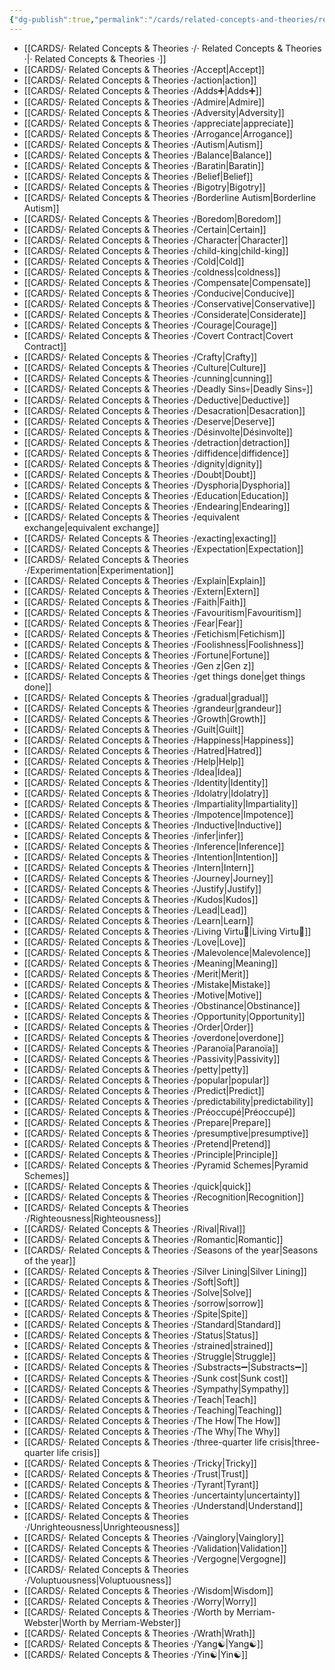```yaml
---
{"dg-publish":true,"permalink":"/cards/related-concepts-and-theories/related-concepts-and-theories/","created":"2022-12-27T18:37:01.494+01:00","updated":"2023-05-10T21:50:39.383+02:00"}
---
```



- [[CARDS/· Related Concepts & Theories ·/· Related Concepts & Theories ·\|· Related Concepts & Theories ·]]
- [[CARDS/· Related Concepts & Theories ·/Accept\|Accept]]
- [[CARDS/· Related Concepts & Theories ·/action\|action]]
- [[CARDS/· Related Concepts & Theories ·/Adds➕\|Adds➕]]
- [[CARDS/· Related Concepts & Theories ·/Admire\|Admire]]
- [[CARDS/· Related Concepts & Theories ·/Adversity\|Adversity]]
- [[CARDS/· Related Concepts & Theories ·/appreciate\|appreciate]]
- [[CARDS/· Related Concepts & Theories ·/Arrogance\|Arrogance]]
- [[CARDS/· Related Concepts & Theories ·/Autism\|Autism]]
- [[CARDS/· Related Concepts & Theories ·/Balance\|Balance]]
- [[CARDS/· Related Concepts & Theories ·/Baratin\|Baratin]]
- [[CARDS/· Related Concepts & Theories ·/Belief\|Belief]]
- [[CARDS/· Related Concepts & Theories ·/Bigotry\|Bigotry]]
- [[CARDS/· Related Concepts & Theories ·/Borderline Autism\|Borderline Autism]]
- [[CARDS/· Related Concepts & Theories ·/Boredom\|Boredom]]
- [[CARDS/· Related Concepts & Theories ·/Certain\|Certain]]
- [[CARDS/· Related Concepts & Theories ·/Character\|Character]]
- [[CARDS/· Related Concepts & Theories ·/child-king\|child-king]]
- [[CARDS/· Related Concepts & Theories ·/Cold\|Cold]]
- [[CARDS/· Related Concepts & Theories ·/coldness\|coldness]]
- [[CARDS/· Related Concepts & Theories ·/Compensate\|Compensate]]
- [[CARDS/· Related Concepts & Theories ·/Conducive\|Conducive]]
- [[CARDS/· Related Concepts & Theories ·/Conservative\|Conservative]]
- [[CARDS/· Related Concepts & Theories ·/Considerate\|Considerate]]
- [[CARDS/· Related Concepts & Theories ·/Courage\|Courage]]
- [[CARDS/· Related Concepts & Theories ·/Covert Contract\|Covert Contract]]
- [[CARDS/· Related Concepts & Theories ·/Crafty\|Crafty]]
- [[CARDS/· Related Concepts & Theories ·/Culture\|Culture]]
- [[CARDS/· Related Concepts & Theories ·/cunning\|cunning]]
- [[CARDS/· Related Concepts & Theories ·/Deadly Sins💀\|Deadly Sins💀]]
- [[CARDS/· Related Concepts & Theories ·/Deductive\|Deductive]]
- [[CARDS/· Related Concepts & Theories ·/Desacration\|Desacration]]
- [[CARDS/· Related Concepts & Theories ·/Deserve\|Deserve]]
- [[CARDS/· Related Concepts & Theories ·/Désinvolte\|Désinvolte]]
- [[CARDS/· Related Concepts & Theories ·/detraction\|detraction]]
- [[CARDS/· Related Concepts & Theories ·/diffidence\|diffidence]]
- [[CARDS/· Related Concepts & Theories ·/dignity\|dignity]]
- [[CARDS/· Related Concepts & Theories ·/Doubt\|Doubt]]
- [[CARDS/· Related Concepts & Theories ·/Dysphoria\|Dysphoria]]
- [[CARDS/· Related Concepts & Theories ·/Education\|Education]]
- [[CARDS/· Related Concepts & Theories ·/Endearing\|Endearing]]
- [[CARDS/· Related Concepts & Theories ·/equivalent exchange\|equivalent exchange]]
- [[CARDS/· Related Concepts & Theories ·/exacting\|exacting]]
- [[CARDS/· Related Concepts & Theories ·/Expectation\|Expectation]]
- [[CARDS/· Related Concepts & Theories ·/Experimentation\|Experimentation]]
- [[CARDS/· Related Concepts & Theories ·/Explain\|Explain]]
- [[CARDS/· Related Concepts & Theories ·/Extern\|Extern]]
- [[CARDS/· Related Concepts & Theories ·/Faith\|Faith]]
- [[CARDS/· Related Concepts & Theories ·/Favouritism\|Favouritism]]
- [[CARDS/· Related Concepts & Theories ·/Fear\|Fear]]
- [[CARDS/· Related Concepts & Theories ·/Fetichism\|Fetichism]]
- [[CARDS/· Related Concepts & Theories ·/Foolishness\|Foolishness]]
- [[CARDS/· Related Concepts & Theories ·/Fortune\|Fortune]]
- [[CARDS/· Related Concepts & Theories ·/Gen z\|Gen z]]
- [[CARDS/· Related Concepts & Theories ·/get things done\|get things done]]
- [[CARDS/· Related Concepts & Theories ·/gradual\|gradual]]
- [[CARDS/· Related Concepts & Theories ·/grandeur\|grandeur]]
- [[CARDS/· Related Concepts & Theories ·/Growth\|Growth]]
- [[CARDS/· Related Concepts & Theories ·/Guilt\|Guilt]]
- [[CARDS/· Related Concepts & Theories ·/Happiness\|Happiness]]
- [[CARDS/· Related Concepts & Theories ·/Hatred\|Hatred]]
- [[CARDS/· Related Concepts & Theories ·/Help\|Help]]
- [[CARDS/· Related Concepts & Theories ·/Idea\|Idea]]
- [[CARDS/· Related Concepts & Theories ·/Identity\|Identity]]
- [[CARDS/· Related Concepts & Theories ·/Idolatry\|Idolatry]]
- [[CARDS/· Related Concepts & Theories ·/Impartiality\|Impartiality]]
- [[CARDS/· Related Concepts & Theories ·/Impotence\|Impotence]]
- [[CARDS/· Related Concepts & Theories ·/Inductive\|Inductive]]
- [[CARDS/· Related Concepts & Theories ·/infer\|infer]]
- [[CARDS/· Related Concepts & Theories ·/Inference\|Inference]]
- [[CARDS/· Related Concepts & Theories ·/Intention\|Intention]]
- [[CARDS/· Related Concepts & Theories ·/Intern\|Intern]]
- [[CARDS/· Related Concepts & Theories ·/Journey\|Journey]]
- [[CARDS/· Related Concepts & Theories ·/Justify\|Justify]]
- [[CARDS/· Related Concepts & Theories ·/Kudos\|Kudos]]
- [[CARDS/· Related Concepts & Theories ·/Lead\|Lead]]
- [[CARDS/· Related Concepts & Theories ·/Learn\|Learn]]
- [[CARDS/· Related Concepts & Theories ·/Living Virtu🙇\|Living Virtu🙇]]
- [[CARDS/· Related Concepts & Theories ·/Love\|Love]]
- [[CARDS/· Related Concepts & Theories ·/Malevolence\|Malevolence]]
- [[CARDS/· Related Concepts & Theories ·/Meaning\|Meaning]]
- [[CARDS/· Related Concepts & Theories ·/Merit\|Merit]]
- [[CARDS/· Related Concepts & Theories ·/Mistake\|Mistake]]
- [[CARDS/· Related Concepts & Theories ·/Motive\|Motive]]
- [[CARDS/· Related Concepts & Theories ·/Obstinance\|Obstinance]]
- [[CARDS/· Related Concepts & Theories ·/Opportunity\|Opportunity]]
- [[CARDS/· Related Concepts & Theories ·/Order\|Order]]
- [[CARDS/· Related Concepts & Theories ·/overdone\|overdone]]
- [[CARDS/· Related Concepts & Theories ·/Paranoïa\|Paranoïa]]
- [[CARDS/· Related Concepts & Theories ·/Passivity\|Passivity]]
- [[CARDS/· Related Concepts & Theories ·/petty\|petty]]
- [[CARDS/· Related Concepts & Theories ·/popular\|popular]]
- [[CARDS/· Related Concepts & Theories ·/Predict\|Predict]]
- [[CARDS/· Related Concepts & Theories ·/predictability\|predictability]]
- [[CARDS/· Related Concepts & Theories ·/Préoccupé\|Préoccupé]]
- [[CARDS/· Related Concepts & Theories ·/Prepare\|Prepare]]
- [[CARDS/· Related Concepts & Theories ·/presumptive\|presumptive]]
- [[CARDS/· Related Concepts & Theories ·/Pretend\|Pretend]]
- [[CARDS/· Related Concepts & Theories ·/Principle\|Principle]]
- [[CARDS/· Related Concepts & Theories ·/Pyramid Schemes\|Pyramid Schemes]]
- [[CARDS/· Related Concepts & Theories ·/quick\|quick]]
- [[CARDS/· Related Concepts & Theories ·/Recognition\|Recognition]]
- [[CARDS/· Related Concepts & Theories ·/Righteousness\|Righteousness]]
- [[CARDS/· Related Concepts & Theories ·/Rival\|Rival]]
- [[CARDS/· Related Concepts & Theories ·/Romantic\|Romantic]]
- [[CARDS/· Related Concepts & Theories ·/Seasons of the year\|Seasons of the year]]
- [[CARDS/· Related Concepts & Theories ·/Silver Lining\|Silver Lining]]
- [[CARDS/· Related Concepts & Theories ·/Soft\|Soft]]
- [[CARDS/· Related Concepts & Theories ·/Solve\|Solve]]
- [[CARDS/· Related Concepts & Theories ·/sorrow\|sorrow]]
- [[CARDS/· Related Concepts & Theories ·/Spite\|Spite]]
- [[CARDS/· Related Concepts & Theories ·/Standard\|Standard]]
- [[CARDS/· Related Concepts & Theories ·/Status\|Status]]
- [[CARDS/· Related Concepts & Theories ·/strained\|strained]]
- [[CARDS/· Related Concepts & Theories ·/Struggle\|Struggle]]
- [[CARDS/· Related Concepts & Theories ·/Substracts➖\|Substracts➖]]
- [[CARDS/· Related Concepts & Theories ·/Sunk cost\|Sunk cost]]
- [[CARDS/· Related Concepts & Theories ·/Sympathy\|Sympathy]]
- [[CARDS/· Related Concepts & Theories ·/Teach\|Teach]]
- [[CARDS/· Related Concepts & Theories ·/Teaching\|Teaching]]
- [[CARDS/· Related Concepts & Theories ·/The How\|The How]]
- [[CARDS/· Related Concepts & Theories ·/The Why\|The Why]]
- [[CARDS/· Related Concepts & Theories ·/three-quarter life crisis\|three-quarter life crisis]]
- [[CARDS/· Related Concepts & Theories ·/Tricky\|Tricky]]
- [[CARDS/· Related Concepts & Theories ·/Trust\|Trust]]
- [[CARDS/· Related Concepts & Theories ·/Tyrant\|Tyrant]]
- [[CARDS/· Related Concepts & Theories ·/uncertainty\|uncertainty]]
- [[CARDS/· Related Concepts & Theories ·/Understand\|Understand]]
- [[CARDS/· Related Concepts & Theories ·/Unrighteousness\|Unrighteousness]]
- [[CARDS/· Related Concepts & Theories ·/Vainglory\|Vainglory]]
- [[CARDS/· Related Concepts & Theories ·/Validation\|Validation]]
- [[CARDS/· Related Concepts & Theories ·/Vergogne\|Vergogne]]
- [[CARDS/· Related Concepts & Theories ·/Voluptuousness\|Voluptuousness]]
- [[CARDS/· Related Concepts & Theories ·/Wisdom\|Wisdom]]
- [[CARDS/· Related Concepts & Theories ·/Worry\|Worry]]
- [[CARDS/· Related Concepts & Theories ·/Worth by Merriam-Webster\|Worth by Merriam-Webster]]
- [[CARDS/· Related Concepts & Theories ·/Wrath\|Wrath]]
- [[CARDS/· Related Concepts & Theories ·/Yang☯️\|Yang☯️]]
- [[CARDS/· Related Concepts & Theories ·/Yin☯️\|Yin☯️]]



